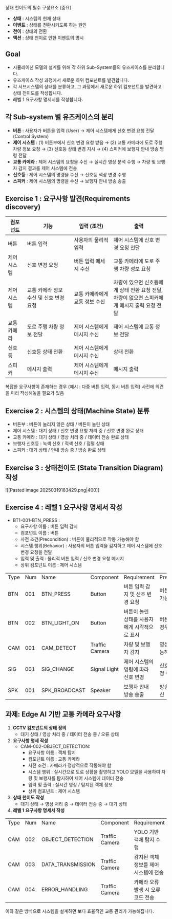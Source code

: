 
상태 천이도의 필수 구성요소 (중요)
- **상태** : 시스템의 현재 상태
- **이벤트** : 상태를 전환시키도록 하는 원인
- **천이** : 상태의 전환
- **액션** : 상태 천이로 인한 이벤트의 명시

## Goal
- 시뮬레이션 모델의 설계를 위해 각 하위 Sub-System들의 유즈케이스를 분리합니다.
- 유즈케이스 작성 과정에서 새로운 하위 컴포넌트를 발견합니다.
- 각 서브시스템의 상태를 분류하고, 그 과정에서 새로운 하위 컴포넌트를 발견하고 상태 천이도를 작성합니다.
- 레벨 1 요구사항 명세서를 작성합니다.
## 각 Sub-system 별 유즈케이스의 분리
- **버튼** : 사용자가 버튼을 입력 (User) → 제어 시스템에게 신호 변경 요청 전달 (Control System)
- **제어 시스템** : (1) 버튼부에서 신호 변경 요청 받음 → (2) 교통 카메라에 도로 주행 차량 정보 요청 → (3) 신호등 상태 변경 지시 → (4) 스피커에 보행자 안내 방송 명령 전달
- **교통 카메라** : 제어 시스템의 요청을 수신 → 실시간 영상 분석 수행 → 차량 및 보행자 감지 결과를 제어 시스템에 전송
- **신호등** : 제어 시스템의 명령을 수신 → 신호등 색상 변경 수행
- **스피커** : 제어 시스템의 명령을 수신 → 보행자 안내 방송 송출
## Exercise 1 : 요구사항 발견(Requirements discovery)

| 컴포넌트   | 기능                      | 입력 (조건)           | 출력                                                       |
| ------ | ----------------------- | ----------------- | -------------------------------------------------------- |
| 버튼     | 버튼 입력                   | 사용자의 물리적 입력       | 제어 시스템에 신호 변경 요청 전달                                      |
| 제어 시스템 | 신호 변경 요청                | 버튼 입력 메세지 수신      | 교통 카메라에 도로 주행 차량 정보 요청                                   |
| 제어 시스템 | 교통 카메라 정보 수신 및 신호 변경 요청 | 교통 카메라에게 교통 정보 수신 | 차량이 있으면 신호등에게 상태 전환 요청 전달,<br>차량이 없으면 스피커에게 메시지 출력 요청 전달 |
| 교통 카메라 | 도로 주행 차량 정보 전달          | 제어 시스템에게 메시지 수신   | 제어 시스템에 교통 정보 전달                                         |
| 신호등    | 신호등 상태 전환               | 제어 시스템에게 메시지 수신   | 상태 전환                                                    |
| 스피커    | 메시지 출력                  | 제어 시스템에게 메시지 수신   | 메시지 출력                                                   |
복잡한 요구사항이 존재하는 경우 (예시 : 다중 버튼 입력, 동시 버튼 입력) 사전에 의견을 미리 작성해놓을 필요가 있음
## Exercise 2 : 시스템의 상태(Machine State) 분류
- 버튼부 : 버튼이 눌리지 않은 상태 / 버튼이 눌린 상태
- 제어 시스템 : 대기 상태 / 신호 변경 요청 처리 중 / 신호 변경 완료 상태
- 교통 카메라 : 대기 상태 / 영상 처리 중 / 데이터 전송 완료 상태
- 보행자 신호등 : 녹색 신호 / 적색 신호 / 점멸 상태
- 스피커 : 대기 상태 / 안내 방송 중 / 방송 완료 상태
## Exercise 3 : 상태천이도 (State Transition Diagram) 작성
![[Pasted image 20250319183429.png|400]]
## Exercise 4 : 레벨 1 요구사항 명세서 작성
- BT1-001-BTN_PRESS :
    - 요구사항 이름 : 버튼 입력 감지        
    - 컴포넌트 이름 : 버튼
    - 사전 조건(Precondition) : 버튼이 물리적으로 작동 가능해야 함
    - 시스템 행위(Behavior) : 사용자의 버튼 입력을 감지하고 제어 시스템에 신호 변경 요청을 전달
    - 입력 및 출력 : 물리적 버튼 입력 / 신호 변경 요청 메시지
    - 상위 컴포넌트 이름 : 제어 시스템

|   |   |   |   |   |   |
|---|---|---|---|---|---|
|Type|Num|Name|Component|Requirement|Precondition|
|BTN|001|BTN_PRESS|Button|버튼 입력 감지 및 신호 변경 요청|버튼이 작동 가능해야 함|
|BTN|002|BTN_LIGHT_ON|Button|버튼이 눌린 상태를 사용자에게 시각적으로 표시|버튼이 눌린 경우|
|CAM|001|CAM_DETECT|Traffic Camera|차량 및 보행자 감지|영상 처리 가능해야 함|
|SIG|001|SIG_CHANGE|Signal Light|제어 시스템의 명령에 따라 신호 변경|신호 변경 요청 수신|
|SPK|001|SPK_BROADCAST|Speaker|보행자 안내 방송 송출|방송 요청 수신|

## 과제: Edge AI 기반 교통 카메라 요구사항

1. **CCTV 컴포넌트의 상태 정의**
    - 대기 상태 / 영상 처리 중 / 데이터 전송 중 / 오류 상태
2. **요구사항 명세 작성**
    - CAM-002-OBJECT_DETECTION:
        - 요구사항 이름 : 객체 탐지
        - 컴포넌트 이름 : 교통 카메라
        - 사전 조건 : 카메라가 정상적으로 작동해야 함
        - 시스템 행위 : 실시간으로 도로 상황을 촬영하고 YOLO 모델을 사용하여 차량 및 보행자를 탐지하여 제어 시스템에 데이터 전송
        - 입력 및 출력 : 실시간 영상 / 탐지된 객체 정보
        - 상위 컴포넌트 : 제어 시스템
3. **상태 천이도 작성**
    - 대기 상태 → 영상 처리 중 → 데이터 전송 중 → 대기 상태
4. **레벨 1 요구사항 명세서 작성**

|      |     |                   |                |                       |              |
| ---- | --- | ----------------- | -------------- | --------------------- | ------------ |
| Type | Num | Name              | Component      | Requirement           | Precondition |
| CAM  | 002 | OBJECT_DETECTION  | Traffic Camera | YOLO 기반 객체 탐지 수행      | 카메라 정상 작동    |
| CAM  | 003 | DATA_TRANSMISSION | Traffic Camera | 감지된 객체 정보를 제어 시스템에 전송 | 객체 탐지 완료     |
| CAM  | 004 | ERROR_HANDLING    | Traffic Camera | 카메라 오류 발생 시 오류 코드 전송  | 오류 발생        |

이와 같은 방식으로 시스템을 설계하면 보다 효율적인 교통 관리가 가능해집니다.